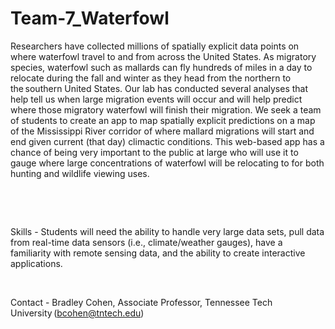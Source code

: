 # Team-7_Waterfowl

Researchers have collected millions of spatially explicit data points on where waterfowl travel to and from across the United States. As migratory species, waterfowl such as mallards can fly hundreds of miles in a day to relocate during the fall and winter as they head from the northern to the southern United States. Our lab has conducted several analyses that help tell us when large migration events will occur and will help predict where those migratory waterfowl will finish their migration. We seek a team of students to create an app to map spatially explicit predictions on a map of the Mississippi River corridor of where mallard migrations will start and end given current (that day) climactic conditions. This web-based app has a chance of being very important to the public at large who will use it to gauge where large concentrations of waterfowl will be relocating to for both hunting and wildlife viewing uses. 

  

  

Skills - Students will need the ability to handle very large data sets, pull data from real-time data sensors (i.e., climate/weather gauges), have a familiarity with remote sensing data, and the ability to create interactive applications. 

  

Contact - Bradley Cohen, Associate Professor, Tennessee Tech University (bcohen@tntech.edu) 

  